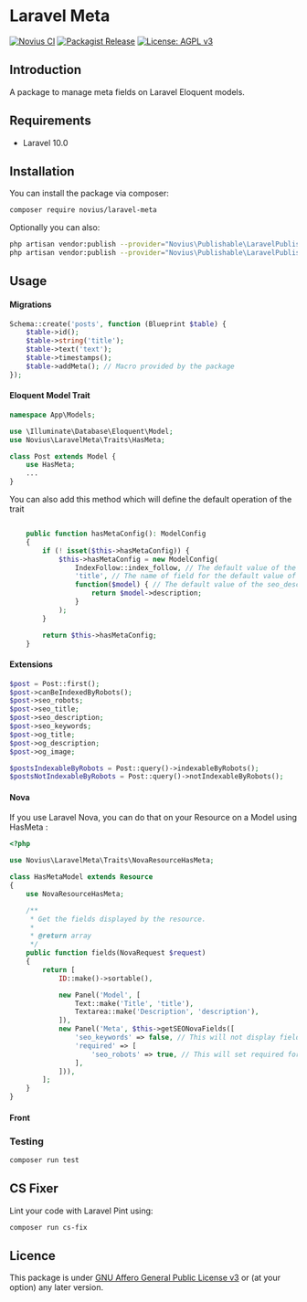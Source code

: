 # Laravel Meta

[![Novius CI](https://github.com/novius/laravel-meta/actions/workflows/main.yml/badge.svg?branch=main)](https://github.com/novius/laravel-meta/actions/workflows/main.yml)
[![Packagist Release](https://img.shields.io/packagist/v/novius/laravel-nova-publishable.svg?maxAge=1800&style=flat-square)](https://packagist.org/packages/novius/laravel-nova-publishable)
[![License: AGPL v3](https://img.shields.io/badge/License-AGPL%20v3-blue.svg)](http://www.gnu.org/licenses/agpl-3.0)


## Introduction

A package to manage meta fields on Laravel Eloquent models.

## Requirements

* Laravel 10.0

## Installation

You can install the package via composer:

```bash
composer require novius/laravel-meta
```

Optionally you can also: 

```bash
php artisan vendor:publish --provider="Novius\Publishable\LaravelPublishableServiceProvider" --tag=lang
php artisan vendor:publish --provider="Novius\Publishable\LaravelPublishableServiceProvider" --tag=views
```

## Usage

#### Migrations

```php
Schema::create('posts', function (Blueprint $table) {
    $table->id();
    $table->string('title');
    $table->text('text');
    $table->timestamps();
    $table->addMeta(); // Macro provided by the package
});
```

#### Eloquent Model Trait

```php
namespace App\Models;

use \Illuminate\Database\Eloquent\Model;
use Novius\LaravelMeta\Traits\HasMeta;

class Post extends Model {
    use HasMeta;
    ...
}
```

You can also add this method which will define the default operation of the trait 

```php

    public function hasMetaConfig(): ModelConfig
    {
        if (! isset($this->hasMetaConfig)) {
            $this->hasMetaConfig = new ModelConfig(
                IndexFollow::index_follow, // The default value of the seo_robots field if not defined 
                'title', // The name of field for the default value of the seo_title and og_title fields if not defined. Can also be a callable, see below
                function($model) { // The default value of the seo_description and og_description fields if not defined. Can also be a string, see above
                    return $model->description;                
                }
            );
        }

        return $this->hasMetaConfig;
    }
```

#### Extensions

```php
$post = Post::first();
$post->canBeIndexedByRobots();
$post->seo_robots;
$post->seo_title;
$post->seo_description;
$post->seo_keywords;
$post->og_title;
$post->og_description;
$post->og_image;

$postsIndexableByRobots = Post::query()->indexableByRobots();
$postsNotIndexableByRobots = Post::query()->notIndexableByRobots();
```

#### Nova

If you use Laravel Nova, you can do that on your Resource on a Model using HasMeta :

```php
<?php

use Novius\LaravelMeta\Traits\NovaResourceHasMeta;

class HasMetaModel extends Resource
{
    use NovaResourceHasMeta;

    /**
     * Get the fields displayed by the resource.
     *
     * @return array
     */
    public function fields(NovaRequest $request)
    {
        return [
            ID::make()->sortable(),

            new Panel('Model', [
                Text::make('Title', 'title'),
                Textarea::make('Description', 'description'),
            ]),
            new Panel('Meta', $this->getSEONovaFields([
                'seo_keywords' => false, // This will not display field for seo_keywords 
                'required' => [
                    'seo_robots' => true, // This will set required for field seo_robots
                ],
            ])),
        ];
    }
}

```

#### Front




### Testing

```bash
composer run test
```

## CS Fixer

Lint your code with Laravel Pint using:

```bash
composer run cs-fix
```

## Licence

This package is under [GNU Affero General Public License v3](http://www.gnu.org/licenses/agpl-3.0.html) or (at your option) any later version.
